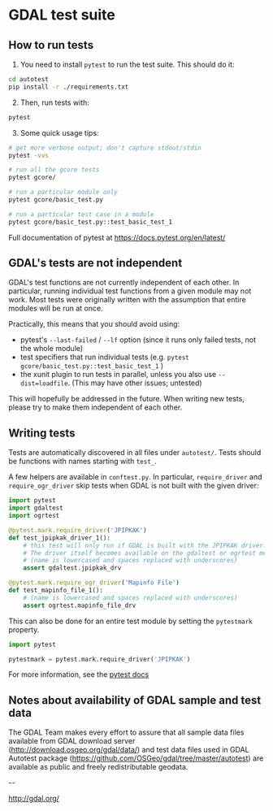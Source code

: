 # GDAL test suite


## How to run tests

1. You need to install `pytest` to run the test suite. This should do it:

```bash
cd autotest
pip install -r ./requirements.txt
```

2. Then, run tests with:

```bash
pytest
```

3. Some quick usage tips:

```bash
# get more verbose output; don't capture stdout/stdin
pytest -vvs

# run all the gcore tests
pytest gcore/

# run a particular module only
pytest gcore/basic_test.py

# run a particular test case in a module
pytest gcore/basic_test.py::test_basic_test_1
```

Full documentation of pytest at https://docs.pytest.org/en/latest/

## GDAL's tests are not independent

GDAL's test functions are not currently independent of each other. In particular, running individual test functions from a given module may not work. Most tests were originally written with the assumption that entire modules will be run at once.

Practically, this means that you should avoid using:


* pytest's `--last-failed` / `--lf` option (since it runs only failed tests, not the whole module)
* test specifiers that run individual tests (e.g. `pytest gcore/basic_test.py::test_basic_test_1` )
* the xunit plugin to run tests in parallel, unless you also use `--dist=loadfile`. (This may have other issues; untested)

This will hopefully be addressed in the future. When writing new tests, please try to make them independent of each other.

## Writing tests

Tests are automatically discovered in all files under `autotest/`. Tests should be functions with names starting with `test_`.

A few helpers are available in `conftest.py`. In particular, `require_driver` and `require_ogr_driver` skip tests when GDAL is not built with the given driver:

```python
import pytest
import gdaltest
import ogrtest

@pytest.mark.require_driver('JPIPKAK')
def test_jpipkak_driver_1():
    # this test will only run if GDAL is built with the JPIPKAK driver.
    # The driver itself becomes available on the gdaltest or ogrtest module
    # (name is lowercased and spaces replaced with underscores)
    assert gdaltest.jpipkak_drv

@pytest.mark.require_ogr_driver('Mapinfo File')
def test_mapinfo_file_1():
    # (name is lowercased and spaces replaced with underscores)
    assert ogrtest.mapinfo_file_drv
```

This can also be done for an entire test module by setting the `pytestmark` property.

```python
import pytest

pytestmark = pytest.mark.require_driver('JPIPKAK')
```

For more information, see the [pytest docs](https://docs.pytest.org/en/latest/)

## Notes about availability of GDAL sample and test data

The GDAL Team makes every effort to assure that all sample data files
available from GDAL download server (http://download.osgeo.org/gdal/data/) and
test data files used in GDAL Autotest package (https://github.com/OSGeo/gdal/tree/master/autotest)
are available as public and freely redistributable geodata.



--

http://gdal.org/
